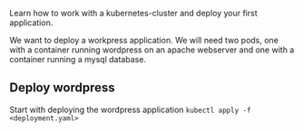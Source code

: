 Learn how to work with a kubernetes-cluster and deploy your first application.

We want to deploy a workpress application. 
We will need two pods, one with a container running wordpress on an apache webserver and one with a container running a mysql database. 

## Deploy wordpress

Start with deploying the wordpress application
`kubectl apply -f <deployment.yaml>`

